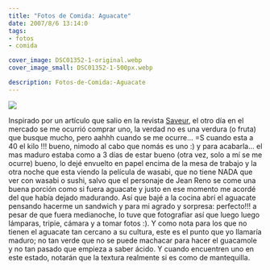 ```yaml
---
title: "Fotos de Comida: Aguacate"
date: 2007/8/6 13:14:0
tags: 
- fotos
- comida

cover_image: DSC01352-1-original.webp
cover_image_small: DSC01352-1-500px.webp

description: Fotos-de-Comida:-Aguacate
---
```



[![](DSC01352-1-800px.webp)](DSC01352-1-original.webp)  
  

Inspirado por un artículo que salio en la revista <a href="https://www.saveur.com/article/Kitchen/Amazing-Avocados/">Saveur</a>, el otro día en el mercado se me ocurrió comprar uno, la verdad no es una verdura (o fruta) que busque mucho, pero aahhh cuando se me ocurre... =S cuando esta a 40 el kilo !!! bueno, nimodo al cabo que nomás es uno :) y para acabarla... el mas maduro estaba como a 3 días de estar bueno (otra vez, solo a mí se me ocurre) bueno, lo dejé envuelto en papel encima de la mesa de trabajo y la otra noche que esta viendo la película de wasabi, que no tiene NADA que ver con wasabi o sushi, salvo que el personaje de Jean Reno se come una buena porción como si fuera aguacate y justo en ese momento me acordé del que había dejado madurando. Así que bajé a la cocina abrí el aguacate pensando hacerme un sandwich y para mi agrado y sorpresa: perfecto!!! a pesar de que fuera medianoche, lo tuve que fotografiar así que luego luego lámparas, tripie, cámara y a tomar fotos :). Y como nota para los que no tienen el aguacate tan cercano a su cultura, este es el punto que yo llamaría maduro; no tan verde que no se puede machacar para hacer el guacamole y no tan pasado que empieza a saber ácido. Y cuando encuentren uno en este estado, notarán que la textura realmente si es como de mantequilla.
